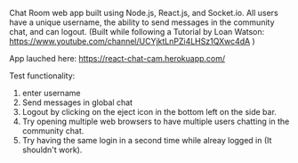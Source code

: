 
Chat Room web app built using Node.js, React.js, and Socket.io. All users have a unique username, the ability to send messages in the community chat, and can logout. (Built while following a Tutorial by Loan Watson: https://www.youtube.com/channel/UCYjktLnPZi4LHSz1QXwc4dA )

App lauched here:
https://react-chat-cam.herokuapp.com/

Test functionality:
1. enter username
2. Send messages in global chat
3. Logout by clicking on the eject icon in the bottom left on the side bar.
4. Try opening multiple web browsers to have multiple users chatting in the community chat.
5. Try having the same login in a second time while alreay logged in (It shouldn't work).


